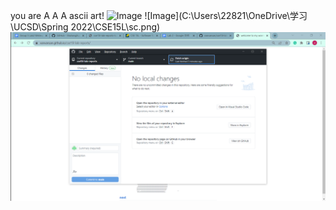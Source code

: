you are A A A ascii art!
![Image](https://upload.wikimedia.org/wikipedia/commons/e/e1/YJSNPI_Ascii_Art.svg)
![Image](C:\Users\22821\OneDrive\学习\UCSD\Spring 2022\CSE15L\sc.png)
![screenshot](sc.png)